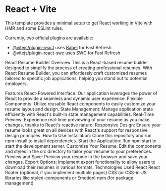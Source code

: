 # React + Vite

This template provides a minimal setup to get React working in Vite with HMR and some ESLint rules.

Currently, two official plugins are available:

- [@vitejs/plugin-react](https://github.com/vitejs/vite-plugin-react/blob/main/packages/plugin-react/README.md) uses [Babel](https://babeljs.io/) for Fast Refresh
- [@vitejs/plugin-react-swc](https://github.com/vitejs/vite-plugin-react-swc) uses [SWC](https://swc.rs/) for Fast Refresh


React Resume Builder
Overview
This is a React-based resume builder designed to simplify the process of creating professional resumes. With React Resume Builder, you can effortlessly craft customized resumes tailored to specific job applications, helping you stand out to potential employers.

Features
React-Powered Interface: Our application leverages the power of React to provide a seamless and dynamic user experience.
Flexible Components: Utilize reusable React components to easily customize your resume layout and design.
State Management: Manage application state efficiently with React's built-in state management capabilities.
Real-Time Preview: Experience real-time previewing of your resume as you make changes, thanks to React's reactive nature.
Responsive Design: Ensure your resume looks great on all devices with React's support for responsive design principles.
How to Use
Installation: Clone this repository and run npm install to install dependencies.
Start the Application: Run npm start to start the development server.
Customize Your Resume: Edit the components and styles in the src directory to tailor your resume to your preferences.
Preview and Save: Preview your resume in the browser and save your changes.
Export Options: Implement export functionality to allow users to download their resumes in various formats.
Technologies Used
React
React Router (optional, if you implement multiple pages)
CSS (or CSS-in-JS libraries like styled-components or Emotion)
npm (for package management)
